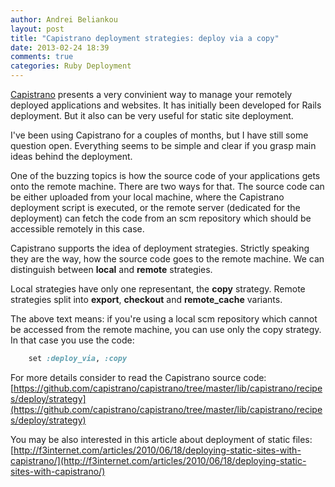 ```yaml
---
author: Andrei Beliankou
layout: post
title: "Capistrano deployment strategies: deploy via a copy"
date: 2013-02-24 18:39
comments: true
categories: Ruby Deployment
---
```


[Capistrano](https://github.com/capistrano/capistrano) presents a very
convinient way to manage your remotely deployed applications and
websites. It has initially been developed for Rails deployment. But it
also can be very useful for static site deployment.

<!-- more -->

I've been using Capistrano for a couples of months, but I have still
some question open. Everything seems to be simple and clear if you
grasp main ideas behind the deployment.

One of the buzzing topics is how the source code of your applications
gets onto the remote machine. There are two ways for that. The source
code can be either uploaded from your local machine, where the
Capistrano deployment script is executed, or the remote server
(dedicated for the deployment) can fetch the code from an scm
repository which should be accessible remotely in this case.

Capistrano supports the idea of deployment strategies. Strictly
speaking they are the way, how the source code goes to the remote
machine. We can distinguish between <strong>local</strong> and
<strong>remote</strong> strategies.

Local strategies have only one representant, the <strong>copy</strong>
strategy. Remote strategies split into <strong>export</strong>,
<strong>checkout</strong> and <strong>remote_cache</strong> variants.

The above text means: if you're using a local scm repository which
cannot be accessed from the remote machine, you can use only the copy
strategy. In that case you use the code:

``` ruby
	set :deploy_via, :copy
```

For more details consider to read the Capistrano source code:
[https://github.com/capistrano/capistrano/tree/master/lib/capistrano/recipes/deploy/strategy](https://github.com/capistrano/capistrano/tree/master/lib/capistrano/recipes/deploy/strategy)

You may be also interested in this article about deployment of static
files:
[http://f3internet.com/articles/2010/06/18/deploying-static-sites-with-capistrano/](http://f3internet.com/articles/2010/06/18/deploying-static-sites-with-capistrano/)
